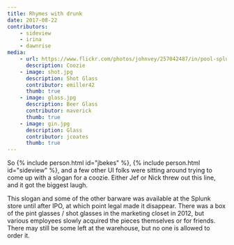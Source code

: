 ```yaml
---
title: Rhymes with drunk
date: 2017-08-22
contributors: 
    - sideview
    - irina
    - dawnrise
media: 
    - url: https://www.flickr.com/photos/johnvey/257042487/in/pool-splunk/
      description: Coozie
    - image: shot.jpg
      description: Shot Glass
      contributor: emiller42
      thumb: true
    - image: glass.jpg
      description: Beer Glass
      contributor: maverick
      thumb: true
    - image: gin.jpg
      description: Glass
      contributor: jcoates
      thumb: true
---
```


So {% include person.html id="jbekes" %}, {% include person.html id="sideview" %}, and a few other UI folks were sitting around trying to come up with a slogan for a coozie. Either Jef or Nick threw out this line, and it got the biggest laugh.

This slogan and some of the other barware was available at the Splunk store until after IPO, at which point legal made it disappear. There was a box of the pint glasses / shot glasses in the marketing closet in 2012, but various employees slowly acquired the pieces themselves or for friends. There may still be some left at the warehouse, but no one is allowed to order it.
